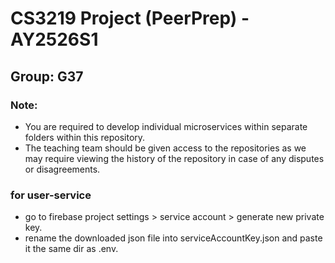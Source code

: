 # CS3219 Project (PeerPrep) - AY2526S1
## Group: G37

### Note: 
- You are required to develop individual microservices within separate folders within this repository.
- The teaching team should be given access to the repositories as we may require viewing the history of the repository in case of any disputes or disagreements. 


### for user-service
- go to firebase project settings > service account > generate new private key.
- rename the downloaded json file into serviceAccountKey.json and paste it the same dir as .env.